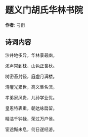 # 题义门胡氏华林书院

**作者**: 刁衎

## 诗词内容

沙井地多异，华林景最幽。

溪声常到枕，山色正含秋。

树密苔封径，庭虚月满楼。

清癯光累世，高义集名流。

孝弟家风贵，儿孙学业优。

皇恩特表重，朝达咏扁留。

精溢千钟禄，荣过万户侯。

宦途惭未息，何日遂经游。

